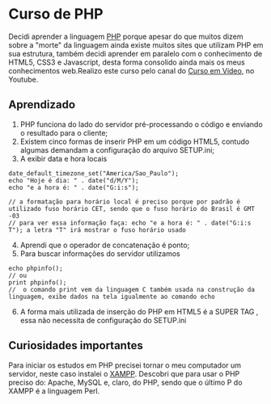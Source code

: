 # Curso de PHP

Decidi aprender a linguagem <a href="https://www.php.net/docs.php">PHP</a> porque apesar do que muitos dizem sobre a "morte" da linguagem ainda existe muitos sites que utilizam PHP em sua estrutura, também decidi aprender em paralelo com o conhecimento de HTML5, CSS3 e Javascript, desta forma consolido ainda mais os meus conhecimentos web.Realizo este curso pelo canal do <a href=" https://youtube.com/playlist?list=PLHz_AreHm4dlFPrCXCmd5g92860x_Pbr_&feature=shared">Curso em Vídeo</a>, no Youtube.

## Aprendizado
1. PHP funciona do lado do servidor pré-processando o código e enviando o resultado para o cliente;
2. Existem cinco formas de inserir PHP em um código HTML5, contudo algumas demandam a configuração do arquivo SETUP.ini;
3. A exibir data e hora locais
```
date_default_timezone_set("America/Sao_Paulo");
echo "Hoje é dia: " . date("d/M/Y");
echo "e a hora é: " . date("G:i:s");

// a formatação para horário local é preciso porque por padrão é utilizado fuso horário CET, sendo que o fuso horário do Brasil é GMT -03
// para ver essa informação faça: echo "e a hora é: " . date("G:i:s T"); a letra "T" irá mostrar o fuso horário usado
```
4. Aprendi que o operador de concatenação é ponto;
5. Para buscar informações do servidor utilizamos
```
echo phpinfo();
// ou
print phpinfo();
//  o comando print vem da linguagem C também usada na construção da linguagem, exibe dados na tela igualmente ao comando echo
```
6. A forma mais utilizada de inserção do PHP em HTML5 é a SUPER TAG **<?php?>**, essa não necessita de configuração do SETUP.ini

## Curiosidades importantes

Para iniciar os estudos em PHP precisei tornar o meu computador um servidor, neste caso instalei o <a href = "https://www.apachefriends.org/pt_br/index.html">XAMPP</a>. Descobri que para usar o PHP preciso do: Apache, MySQL e, claro, do PHP, sendo que o último P do XAMPP é a linguagem Perl.
